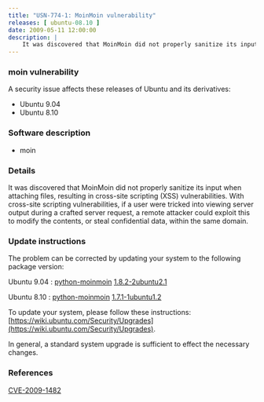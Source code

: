 ```yaml
---
title: "USN-774-1: MoinMoin vulnerability"
releases: [ ubuntu-08.10 ]
date: 2009-05-11 12:00:00
description: |
    It was discovered that MoinMoin did not properly sanitize its input when attaching files, resulting in cross-site scripting (XSS) vulnerabilities. With cross-site scripting vulnerabilities, if a user were tricked into viewing server output during a crafted server request, a remote attacker could exploit this to modify the contents, or steal confidential data, within the same domain. 
--- 
```

 
### moin vulnerability

A security issue affects these releases of Ubuntu and its derivatives:

* Ubuntu 9.04
* Ubuntu 8.10

### Software description

* moin 

### Details

It was discovered that MoinMoin did not properly sanitize its input when attaching files, resulting in cross-site scripting (XSS) vulnerabilities. With cross-site scripting vulnerabilities, if a user were tricked into viewing server output during a crafted server request, a remote attacker could exploit this to modify the contents, or steal confidential data, within the same domain. 

### Update instructions

The problem can be corrected by updating your system to the following package version:

Ubuntu 9.04
 : [python-moinmoin](https://launchpad.net/ubuntu/+source/moin) <span> [1.8.2-2ubuntu2.1](https://launchpad.net/ubuntu/+source/moin/1.8.2-2ubuntu2.1) </span> 

Ubuntu 8.10
 : [python-moinmoin](https://launchpad.net/ubuntu/+source/moin) <span> [1.7.1-1ubuntu1.2](https://launchpad.net/ubuntu/+source/moin/1.7.1-1ubuntu1.2) </span> 

To update your system, please follow these instructions: [https://wiki.ubuntu.com/Security/Upgrades](https://wiki.ubuntu.com/Security/Upgrades).

In general, a standard system upgrade is sufficient to effect the necessary changes. 

### References

 [CVE-2009-1482](http://people.ubuntu.com/~ubuntu-security/cve/CVE-2009-1482)
 
